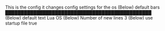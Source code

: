 This is the config
it changes config settings for the os
(Below) default bars
███████████████████████████████████████████████
(Below) default text
Lua OS
(Below) Number of new lines
3
(Below) use startup file
true
